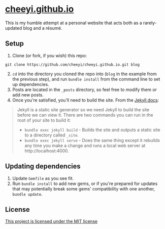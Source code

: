 # [cheeyi.github.io](https://cheeyi.github.io)

This is my humble attempt at a personal website that acts both as a rarely-updated blog and a résumé.

## Setup

1. Clone (or fork, if you wish) this repo:

```shell
git clone https://github.com/cheeyi/cheeyi.github.io.git blog
```

2. `cd` into the directory you cloned the repo into (`blog` in the example from the previous step), and run `bundle install` from the command line to set up dependencies.
3. Posts are located in the `_posts` directory, so feel free to modify them or add new posts.
4. Once you're satisfied, you'll need to build the site. From the [Jekyll docs](https://jekyllrb.com/docs/step-by-step/01-setup/):

> Jekyll is a static site generator so we need Jekyll to build the site before we can view it. There are two commands you can run in the root of your site to build it:
> 
> * `bundle exec jekyll build` - Builds the site and outputs a static site to a directory called `_site`.
> * `bundle exec jekyll serve` - Does the same thing except it rebuilds any time you make a change and runs a local web server at http://localhost:4000.

## Updating dependencies

1. Update `Gemfile` as you see fit.
2. Run `bundle install` to add new gems, or if you're prepared for updates that may potentially break some gems' compatibility with one another, `bundle update`.

## License

[This project is licensed under the MIT license](LICENSE)
